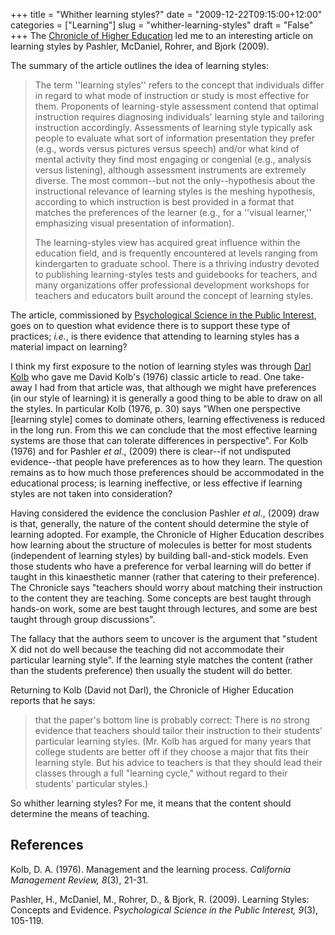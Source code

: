 +++
title = "Whither learning styles?"
date = "2009-12-22T09:15:00+12:00"
categories = ["Learning"]
slug = "whither-learning-styles"
draft = "False"
+++
The [Chronicle of Higher
Education](https://chronicle.com/article/Matching-Teaching-Style-to/49497/)
led me to an interesting article on learning styles by Pashler,
McDaniel, Rohrer, and Bjork (2009).

The summary of the article outlines the idea of learning styles:

> The term ''learning styles'' refers to the concept that individuals
> differ in regard to what mode of instruction or study is most
> effective for them. Proponents of learning-style assessment contend
> that optimal instruction requires diagnosing individuals' learning
> style and tailoring instruction accordingly. Assessments of learning
> style typically ask people to evaluate what sort of information
> presentation they prefer (e.g., words versus pictures versus speech)
> and/or what kind of mental activity they find most engaging or
> congenial (e.g., analysis versus listening), although assessment
> instruments are extremely diverse. The most common--but not the
> only--hypothesis about the instructional relevance of learning styles
> is the meshing hypothesis, according to which instruction is best
> provided in a format that matches the preferences of the learner
> (e.g., for a ''visual learner,'' emphasizing visual presentation of
> information).
>
> The learning-styles view has acquired great influence within the
> education field, and is frequently encountered at levels ranging from
> kindergarten to graduate school. There is a thriving industry devoted
> to publishing learning-styles tests and guidebooks for teachers, and
> many organizations offer professional development workshops for
> teachers and educators built around the concept of learning styles.

The article, commissioned by [Psychological Science in the Public
Interest](https://www3.interscience.wiley.com/journal/118508815/home),
goes on to question what evidence there is to support these type of
practices; _i.e._, is there evidence that attending to learning styles
has a material impact on learning?

I think my first exposure to the notion of learning styles was through
[Darl](https://nz.linkedin.com/pub/darl-kolb/0/535/730)
[Kolb](https://web.archive.org/web/20100513125012/https://staff.business.auckland.ac.nz/5145.aspx) who gave me David
Kolb's (1976) classic article to read. One take-away I had from that
article was, that although we might have preferences (in our style of
learning) it is generally a good thing to be able to draw on all the
styles. In particular Kolb (1976, p. 30) says "When one perspective
\[learning style\] comes to dominate others, learning effectiveness is
reduced in the long run. From this we can conclude that the most
effective learning systems are those that can tolerate differences in
perspective". For Kolb (1976) and for Pashler _et al_., (2009) there is
clear--if not undisputed evidence--that people have preferences as to
how they learn. The question remains as to how much those preferences
should be accommodated in the educational process; is learning
ineffective, or less effective if learning styles are not taken into
consideration?

Having considered the evidence the conclusion Pashler _et al_., (2009)
draw is that, generally, the nature of the content should determine the
style of learning adopted. For example, the Chronicle of Higher
Education describes how learning about the structure of molecules is
better for most students (independent of learning styles) by building
ball-and-stick models. Even those students who have a preference for
verbal learning will do better if taught in this kinaesthetic manner
(rather that catering to their preference). The Chronicle says "teachers
should worry about matching their instruction to the content they are
teaching. Some concepts are best taught through hands-on work, some are
best taught through lectures, and some are best taught through group
discussions".

The fallacy that the authors seem to uncover is the argument that
"student X did not do well because the teaching did not accommodate their
particular learning style". If the learning style matches the content
(rather than the students preference) then usually the student will do
better.

Returning to Kolb (David not Darl), the Chronicle of Higher Education
reports that he says:

> that the paper's bottom line is probably correct: There is no strong
> evidence that teachers should tailor their instruction to their
> students' particular learning styles. (Mr. Kolb has argued for many
> years that college students are better off if they choose a major that
> fits their learning style. But his advice to teachers is that they
> should lead their classes through a full "learning cycle," without
> regard to their students' particular styles.)

So whither learning styles? For me, it means that the content should
determine the means of teaching.

## References

Kolb, D. A. (1976). Management and the learning process.  _California Management Review, 8_(3), 21-31. 

Pashler, H., McDaniel, M., Rohrer, D., & Bjork, R. (2009). Learning
Styles: Concepts and Evidence. _Psychological Science in the Public
Interest, 9_(3), 105-119.

